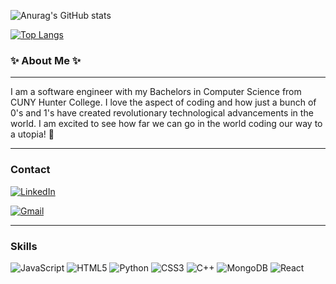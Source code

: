 
![Anurag's GitHub stats](https://github-readme-stats.vercel.app/api?username=muddin1121&show_icons=true&theme=codeSTACKr)

[![Top Langs](https://github-readme-stats.vercel.app/api/top-langs/?username=muddin1121&layout=compact&show_icons=true&theme=codeSTACKr)](https://github.com/anuraghazra/github-readme-stats)


<h3>✨ About Me ✨</h3>

-----

I am a software engineer with my Bachelors in Computer Science from CUNY Hunter College. I love the aspect of coding and how just a bunch of 0's and 1's have created revolutionary technological advancements in the world. I am excited to see how far we can go in the world coding our way to a utopia! 🔭

-----

<h3>Contact</h3>

[![LinkedIn](https://img.shields.io/badge/linkedin-%230077B5.svg?style=for-the-badge&logo=linkedin&logoColor=white)](https://www.linkedin.com/in/mohammed-uddin-4a8105170/)

[![Gmail](https://img.shields.io/badge/Gmail-D14836?style=for-the-badge&logo=gmail&logoColor=white)](muddin1121@gmail.com)

-----

<h3>Skills</h3>

![JavaScript](https://img.shields.io/badge/javascript-%23323330.svg?style=for-the-badge&logo=javascript&logoColor=%23F7DF1E)
![HTML5](https://img.shields.io/badge/html5-%23E34F26.svg?style=for-the-badge&logo=html5&logoColor=white)
![Python](https://img.shields.io/badge/python-3670A0?style=for-the-badge&logo=python&logoColor=ffdd54)
![CSS3](https://img.shields.io/badge/css3-%231572B6.svg?style=for-the-badge&logo=css3&logoColor=white)
![C++](https://img.shields.io/badge/c++-%2300599C.svg?style=for-the-badge&logo=c%2B%2B&logoColor=white)
![MongoDB](https://img.shields.io/badge/MongoDB-%234ea94b.svg?style=for-the-badge&logo=mongodb&logoColor=white)
![React](https://img.shields.io/badge/react-%2320232a.svg?style=for-the-badge&logo=react&logoColor=%2361DAFB)





<!--
**muddin1121/muddin1121** is a ✨ _special_ ✨ repository because its `README.md` (this file) appears on your GitHub profile.

Here are some ideas to get you started:

- 🔭 I’m currently working on ...
- 🌱 I’m currently learning ...
- 👯 I’m looking to collaborate on ...
- 🤔 I’m looking for help with ...
- 💬 Ask me about ...
- 📫 How to reach me: ...
- 😄 Pronouns: ...
- ⚡ Fun fact: ...
-->
